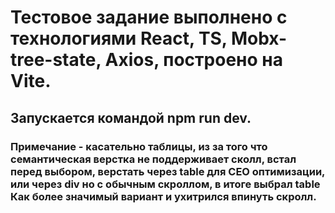 # Тестовое задание выполнено с технологиями React, TS, Mobx-tree-state, Axios, построено на Vite.
## Запускается командой npm run dev.

### Примечание - касательно таблицы, из за того что семантическая верстка не поддерживает сколл, встал перед выбором, верстать через table для СЕО оптимизации, или через div но с обычным скроллом, в итоге выбрал table Как более значимый вариант и ухитрился впинуть скролл.
